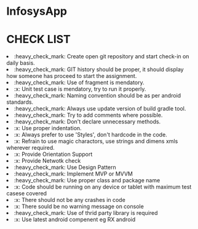 # InfosysApp

<h1>CHECK LIST</h1>

<li>:heavy_check_mark: Create open git repository and start check-in on daily basis.</li>
<li>:heavy_check_mark: GIT history should be proper, it should display how someone has proceed to start the assignment.</li>
<li>:heavy_check_mark: Use of fragment is mendatory.</li>
<li>:x: Unit test case is mendatory, try to run it properly.</li>
<li>:heavy_check_mark: Naming convention should be as per android standards.</li>
<li>:heavy_check_mark: Always use update version of build gradle tool.</li>
<li>:heavy_check_mark: Try to add comments where possible.</li>
<li>:heavy_check_mark: Don't declare unnecessary methods.</li>
<li>:x: Use proper indentation.</li>
<li>:x: Always prefer to use 'Styles', don't hardcode in the code.</li>
<li>:x: Refrain to use magic charactors, use strings and dimens xmls wherever required.</li>
<li>:x: Provide Orientation Support</li>
<li>:x: Provide Netwotk check</li>
<li>:heavy_check_mark: Use Design Pattern</li>
<li>:heavy_check_mark: Implement MVP or MVVM</li>
<li>:heavy_check_mark: Use proper class and package name</li>
<li>:x: Code should be running on any device or tablet with maximum test casese covered</li>
<li>:x: There should not be any crashes in code</li>
<li>:x: There sould be no warning message on console</li>
<li>:heavy_check_mark: Use of thrid party library is required</li>
<li>:x: Use latest android compenent eg RX android</li>

